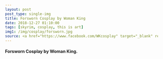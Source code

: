 ```yaml
---
layout: post
post_type: single-img
title: Forsworn Cosplay by Woman King
date: 2018-12-27 01:10:00
tags: [skyrim, cosplay, this is art]
img1: /img/cosplay/forsworn.jpg
source: <a href="https://www.facebook.com/WKcosplay" target="_blank" rel="nofollow">Facebook</a>
---
```

#### Forsworn Cosplay by Woman King.
